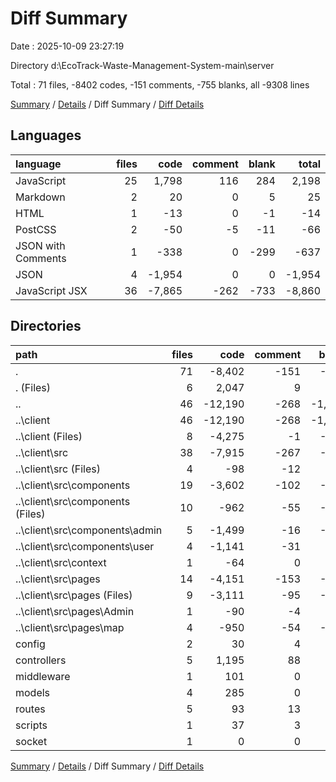 # Diff Summary

Date : 2025-10-09 23:27:19

Directory d:\\EcoTrack-Waste-Management-System-main\\server

Total : 71 files,  -8402 codes, -151 comments, -755 blanks, all -9308 lines

[Summary](results.md) / [Details](details.md) / Diff Summary / [Diff Details](diff-details.md)

## Languages
| language | files | code | comment | blank | total |
| :--- | ---: | ---: | ---: | ---: | ---: |
| JavaScript | 25 | 1,798 | 116 | 284 | 2,198 |
| Markdown | 2 | 20 | 0 | 5 | 25 |
| HTML | 1 | -13 | 0 | -1 | -14 |
| PostCSS | 2 | -50 | -5 | -11 | -66 |
| JSON with Comments | 1 | -338 | 0 | -299 | -637 |
| JSON | 4 | -1,954 | 0 | 0 | -1,954 |
| JavaScript JSX | 36 | -7,865 | -262 | -733 | -8,860 |

## Directories
| path | files | code | comment | blank | total |
| :--- | ---: | ---: | ---: | ---: | ---: |
| . | 71 | -8,402 | -151 | -755 | -9,308 |
| . (Files) | 6 | 2,047 | 9 | 39 | 2,095 |
| .. | 46 | -12,190 | -268 | -1,066 | -13,524 |
| ..\\client | 46 | -12,190 | -268 | -1,066 | -13,524 |
| ..\\client (Files) | 8 | -4,275 | -1 | -322 | -4,598 |
| ..\\client\\src | 38 | -7,915 | -267 | -744 | -8,926 |
| ..\\client\\src (Files) | 4 | -98 | -12 | -21 | -131 |
| ..\\client\\src\\components | 19 | -3,602 | -102 | -328 | -4,032 |
| ..\\client\\src\\components (Files) | 10 | -962 | -55 | -140 | -1,157 |
| ..\\client\\src\\components\\admin | 5 | -1,499 | -16 | -110 | -1,625 |
| ..\\client\\src\\components\\user | 4 | -1,141 | -31 | -78 | -1,250 |
| ..\\client\\src\\context | 1 | -64 | 0 | -6 | -70 |
| ..\\client\\src\\pages | 14 | -4,151 | -153 | -389 | -4,693 |
| ..\\client\\src\\pages (Files) | 9 | -3,111 | -95 | -251 | -3,457 |
| ..\\client\\src\\pages\\Admin | 1 | -90 | -4 | -14 | -108 |
| ..\\client\\src\\pages\\map | 4 | -950 | -54 | -124 | -1,128 |
| config | 2 | 30 | 4 | 9 | 43 |
| controllers | 5 | 1,195 | 88 | 190 | 1,473 |
| middleware | 1 | 101 | 0 | 14 | 115 |
| models | 4 | 285 | 0 | 20 | 305 |
| routes | 5 | 93 | 13 | 30 | 136 |
| scripts | 1 | 37 | 3 | 8 | 48 |
| socket | 1 | 0 | 0 | 1 | 1 |

[Summary](results.md) / [Details](details.md) / Diff Summary / [Diff Details](diff-details.md)